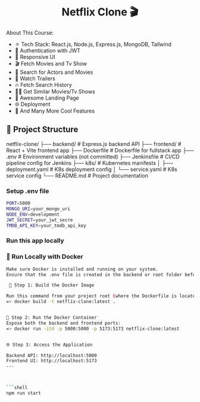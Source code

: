 <h1 align="center">Netflix Clone 🎬</h1>

About This Course:

-   ⚛️ Tech Stack: React.js, Node.js, Express.js, MongoDB, Tailwind
-   🔐 Authentication with JWT
-   📱 Responsive UI
-   🎬 Fetch Movies and Tv Show
-   🔎 Search for Actors and Movies
-   🎥 Watch Trailers
-   🔥 Fetch Search History
-   🐱‍👤 Get Similar Movies/Tv Shows
-   💙 Awesome Landing Page
-   🌐 Deployment
-   🚀 And Many More Cool Features


## 📁 Project Structure

netflix-clone/
├── backend/ # Express.js backend API
├── frontend/ # React + Vite frontend app
├── Dockerfile # Dockerfile for fullstack app
├── .env # Environment variables (not committed)
├── Jenkinsfile # CI/CD pipeline config for Jenkins
├── k8s/ # Kubernetes manifests
│ ├── deployment.yaml # K8s deployment config
│ └── service.yaml # K8s service config
└── README.md # Project documentation



### Setup .env file

```bash
PORT=5000
MONGO_URI=your_mongo_uri
NODE_ENV=development
JWT_SECRET=your_jwt_secre
TMDB_API_KEY=your_tmdb_api_key
```

### Run this app locally



### 🧪 Run Locally with Docker

``` bash
Make sure Docker is installed and running on your system.
Ensure that the .env file is created in the backend or root folder before building the image:

 🐳 Step 1: Build the Docker Image

Run this command from your project root (where the Dockerfile is located):
=> docker build -t netflix-clone:latest .


🚀 Step 2: Run the Docker Container
Expose both the backend and frontend ports:
=> docker run -itd -p 5000:5000 -p 5173:5173 netflix-clone:latest


🌐 Step 3: Access the Application

Backend API: http://localhost:5000
Frontend UI: http://localhost:5173
---



```shell
npm run start

```

